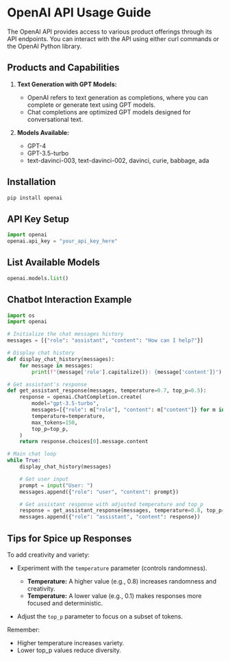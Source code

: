 # OpenAI API Usage Guide

The OpenAI API provides access to various product offerings through its API endpoints. You can interact with the API using either curl commands or the OpenAI Python library.

## Products and Capabilities

1. **Text Generation with GPT Models:**
   - OpenAI refers to text generation as completions, where you can complete or generate text using GPT models.
   - Chat completions are optimized GPT models designed for conversational text.

2. **Models Available:**
   - GPT-4
   - GPT-3.5-turbo
   - text-davinci-003, text-davinci-002, davinci, curie, babbage, ada

## Installation

```bash
pip install openai
```

## API Key Setup

```python
import openai
openai.api_key = "your_api_key_here"
```

## List Available Models

```python
openai.models.list()
```

## Chatbot Interaction Example

```python
import os
import openai

# Initialize the chat messages history
messages = [{"role": "assistant", "content": "How can I help?"}]

# Display chat history
def display_chat_history(messages):
    for message in messages:
        print(f"{message['role'].capitalize()}: {message['content']}")

# Get assistant's response
def get_assistant_response(messages, temperature=0.7, top_p=0.5):
    response = openai.ChatCompletion.create(
        model="gpt-3.5-turbo",
        messages=[{"role": m["role"], "content": m["content"]} for m in messages],
        temperature=temperature,
        max_tokens=150,
        top_p=top_p,
    )
    return response.choices[0].message.content

# Main chat loop
while True:
    display_chat_history(messages)

    # Get user input
    prompt = input("User: ")
    messages.append({"role": "user", "content": prompt})

    # Get assistant response with adjusted temperature and top_p
    response = get_assistant_response(messages, temperature=0.8, top_p=0.8)
    messages.append({"role": "assistant", "content": response})
```

## Tips for Spice up Responses

To add creativity and variety:

- Experiment with the `temperature` parameter (controls randomness).
  - **Temperature:** A higher value (e.g., 0.8) increases randomness and creativity.
  - **Temperature:** A lower value (e.g., 0.1) makes responses more focused and deterministic.

- Adjust the `top_p` parameter to focus on a subset of tokens.

Remember:
- Higher temperature increases variety.
- Lower top_p values reduce diversity.

